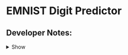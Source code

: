 # EMNIST Digit Predictor


## Developer Notes:

<details close>
<summary>Show</summary>

```bash

# PACKAGE THE APPLICATION
mvn clean package

# PACKAGE THE APPLICATION (SKIP TESTS)
mvn clean package -DskipTests

# RUN APPLICATION ON (http://localhost:8080)
mvn spring-boot:run &

```

</details>